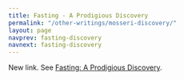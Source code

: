 ```yaml
---
title: Fasting - A Prodigious Discovery
permalink: "/other-writings/mosseri-discovery/"
layout: page
navprev: fasting-discovery
navnext: fasting-discovery
---
```


New link. See [Fasting: A Prodigious Discovery](/other-writings/fasting-discovery).

